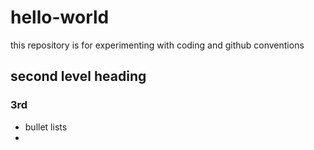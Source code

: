 # hello-world
this repository is for experimenting with coding and github conventions 
## second level heading 
### 3rd 
- bullet lists
- 
